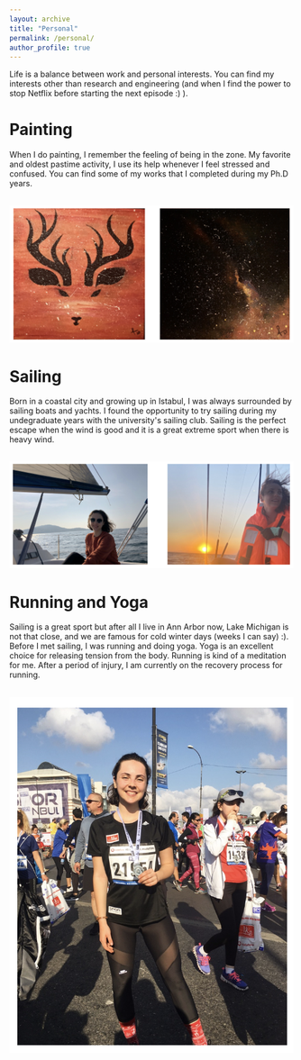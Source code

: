 ```yaml
---
layout: archive
title: "Personal"
permalink: /personal/
author_profile: true
---
```


Life is a balance between work and personal interests. You can find my interests other than research and engineering (and when I find the power to stop Netflix before starting the next episode :) ).

Painting
=======
When I do painting, I remember the feeling of being in the zone. My favorite and oldest pastime activity, I use its help whenever I feel stressed and confused. You can find some of my works that I completed during my Ph.D years.

<br/><img src='/images/painting.png'>

Sailing
======
Born in a coastal city and growing up in Istabul, I was always surrounded by sailing boats and yachts. I found the opportunity to try sailing during my undegraduate years with the university's sailing club. Sailing is the perfect escape when the wind is good and it is a great extreme sport when there is heavy wind. 

<br/><img src='/images/sailing.png'>

Running and Yoga
======
Sailing is a great sport but after all I live in Ann Arbor now, Lake Michigan is not that close, and we are famous for cold winter days (weeks I can say) :). Before I met sailing, I was running and doing yoga. Yoga is an excellent choice for releasing tension from the body. Running is kind of a meditation for me. After a period of injury, I am currently on the recovery process for running.

<br/><img src='/images/running.png'>
